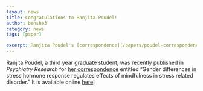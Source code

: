 ```yaml
---
layout: news
title: Congratulations to Ranjita Poudel!
author: benshe3
category: news
tags: [paper]

excerpt: Ranjita Poudel's [correspondence](/papers/poudel-correspondence) published in Psychiatry Research.
---
```


Ranjita Poudel, a third year graduate student, was recently published in *Psychiatry Research* for [her correspondence](/papers/poudel-correspondence) entitled “Gender differences in stress hormone response regulates effects of mindfulness in stress related disorder.” It is available online [here](https://doi.org/10.1016/j.psychres.2017.07.042)!
